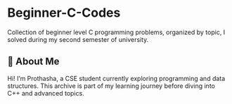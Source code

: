 # Beginner-C-Codes
Collection of beginner level C programming problems, organized by topic, I solved during my second semester of university. 

## 🚀 About Me
Hi! I’m Prothasha, a CSE student currently exploring programming and data structures. This archive is part of my learning journey before diving into C++ and advanced topics.
